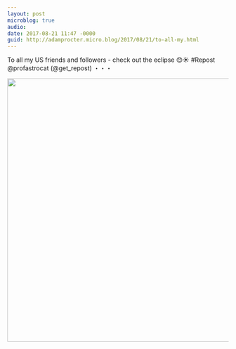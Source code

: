 ```yaml
---
layout: post
microblog: true
audio: 
date: 2017-08-21 11:47 -0000
guid: http://adamprocter.micro.blog/2017/08/21/to-all-my.html
---
```

To all my US friends and followers - check out the eclipse 😊☀️ #Repost @profastrocat (@get_repost)
・・・

<img src="http://discursive.adamprocter.co.uk/uploads/2017/039c945f2e.jpg" width="600" height="600" />

